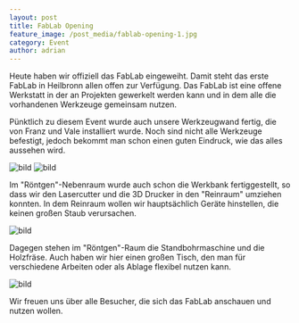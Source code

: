 ```yaml
---
layout: post
title: FabLab Opening
feature_image: /post_media/fablab-opening-1.jpg
category: Event
author: adrian
---
```


Heute haben wir offiziell das FabLab eingeweiht. Damit steht das
erste FabLab in Heilbronn allen offen zur Verfügung. Das FabLab ist
eine offene Werkstatt in der an Projekten gewerkelt werden kann und 
in dem alle die vorhandenen Werkzeuge gemeinsam nutzen.

Pünktlich zu diesem Event wurde auch unsere Werkzeugwand fertig,
die von Franz und Vale installiert wurde. Noch sind nicht alle Werkzeuge
befestigt, jedoch bekommt man schon einen guten Eindruck, wie das alles 
aussehen wird.

![bild](/post_media/fablab-opening-2.jpg)
![bild](/post_media/fablab-opening-3.jpg)

Im "Röntgen"-Nebenraum wurde auch schon die Werkbank fertiggestellt, so dass
wir den Lasercutter und die 3D Drucker in den "Reinraum" umziehen konnten. 
In dem Reinraum wollen wir hauptsächlich Geräte hinstellen, die keinen großen
Staub verursachen.

![bild](/post_media/fablab-opening-4.jpg)

Dagegen stehen im "Röntgen"-Raum die Standbohrmaschine und die Holzfräse.
Auch haben wir hier einen großen Tisch, den man für verschiedene Arbeiten oder
als Ablage flexibel nutzen kann.

![bild](/post_media/fablab-opening-5.jpg)

Wir freuen uns über alle Besucher, die sich das FabLab anschauen und 
nutzen wollen. 


